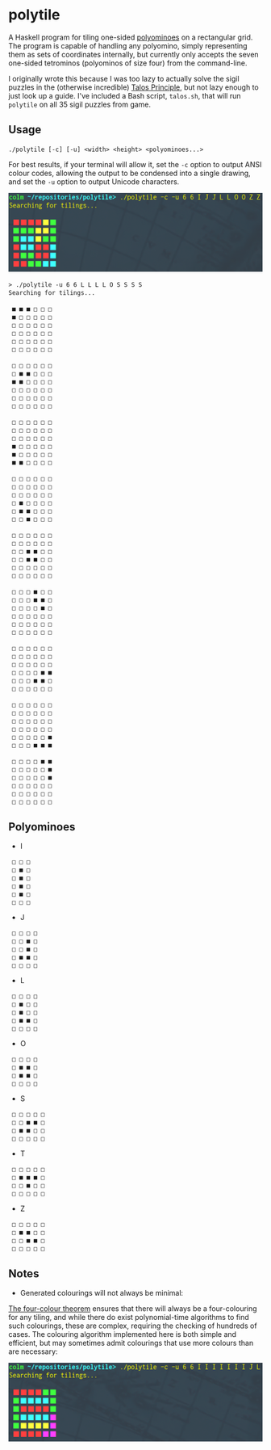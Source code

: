 # polytile

A Haskell program for tiling one-sided [polyominoes](https://en.wikipedia.org/wiki/Polyomino) on a rectangular grid.
The program is capable of handling any polyomino, simply representing them as sets of coordinates internally, but currently only accepts the seven one-sided tetrominos (polyominos of size four) from the command-line.


I originally wrote this because I was too lazy to actually solve the sigil puzzles in the (otherwise incredible) [Talos Principle](http://www.croteam.com/talosprinciple/), but not lazy enough to just look up a guide.
I've included a Bash script, `talos.sh`, that will run `polytile` on all 35 sigil puzzles from game.

## Usage

```
./polytile [-c] [-u] <width> <height> <polyominoes...>
```

For best results, if your terminal will allow it, set the `-c` option to output ANSI colour codes, allowing the output to be condensed into a single drawing, and set the `-u` option to output Unicode characters.

![Colour Example](./colour.png)

```
> ./polytile -u 6 6 L L L L O S S S S
Searching for tilings...

 ■ ■ ■ □ □ □
 ■ □ □ □ □ □
 □ □ □ □ □ □
 □ □ □ □ □ □
 □ □ □ □ □ □
 □ □ □ □ □ □

 □ □ □ □ □ □
 □ ■ ■ □ □ □
 ■ ■ □ □ □ □
 □ □ □ □ □ □
 □ □ □ □ □ □
 □ □ □ □ □ □

 □ □ □ □ □ □
 □ □ □ □ □ □
 □ □ □ □ □ □
 ■ □ □ □ □ □
 ■ □ □ □ □ □
 ■ ■ □ □ □ □

 □ □ □ □ □ □
 □ □ □ □ □ □
 □ □ □ □ □ □
 □ ■ □ □ □ □
 □ ■ ■ □ □ □
 □ □ ■ □ □ □

 □ □ □ □ □ □
 □ □ □ □ □ □
 □ □ ■ ■ □ □
 □ □ ■ ■ □ □
 □ □ □ □ □ □
 □ □ □ □ □ □

 □ □ □ ■ □ □
 □ □ □ ■ ■ □
 □ □ □ □ ■ □
 □ □ □ □ □ □
 □ □ □ □ □ □
 □ □ □ □ □ □

 □ □ □ □ □ □
 □ □ □ □ □ □
 □ □ □ □ □ □
 □ □ □ □ ■ ■
 □ □ □ ■ ■ □
 □ □ □ □ □ □

 □ □ □ □ □ □
 □ □ □ □ □ □
 □ □ □ □ □ □
 □ □ □ □ □ □
 □ □ □ □ □ ■
 □ □ □ ■ ■ ■

 □ □ □ □ ■ ■
 □ □ □ □ □ ■
 □ □ □ □ □ ■
 □ □ □ □ □ □
 □ □ □ □ □ □
 □ □ □ □ □ □

```

## Polyominoes

* I

```
 □ □ □
 □ ■ □
 □ ■ □
 □ ■ □
 □ ■ □
 □ □ □
```

* J

```
 □ □ □ □
 □ □ ■ □
 □ □ ■ □
 □ ■ ■ □
 □ □ □ □
```

* L

```
 □ □ □ □
 □ ■ □ □
 □ ■ □ □
 □ ■ ■ □
 □ □ □ □
```

* O

```
 □ □ □ □
 □ ■ ■ □
 □ ■ ■ □
 □ □ □ □
```

* S

```
 □ □ □ □ □
 □ □ ■ ■ □
 □ ■ ■ □ □
 □ □ □ □ □
```

* T

```
 □ □ □ □ □
 □ ■ ■ ■ □
 □ □ ■ □ □
 □ □ □ □ □
```

* Z

```
 □ □ □ □ □
 □ ■ ■ □ □
 □ □ ■ ■ □
 □ □ □ □ □
```

## Notes

* Generated colourings will not always be minimal:

[The four-colour theorem](https://en.wikipedia.org/wiki/Four_color_theorem) ensures that there will always be a four-colouring for any tiling, and while there do exist polynomial-time algorithms to find such colourings, these are complex, requiring the checking of hundreds of cases.
The colouring algorithm implemented here is both simple and efficient, but may sometimes admit colourings that use more colours than are necessary:

![Five Colours](./five-colours.png)
